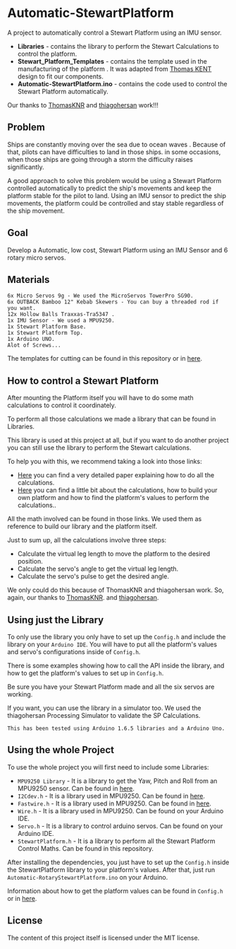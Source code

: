 # Automatic-StewartPlatform

A project to automatically control a Stewart Platform using an IMU sensor.

- **Libraries** - contains the library to perform the Stewart Calculations to control the platform.
- **Stewart_Platform_Templates** - contains the template used in the manufacturing of the platform . It was adapted from [Thomas KENT](https://github.com/ThomasKNR) design to fit our components.
- **Automatic-StewartPlatform.ino** - contains the code used to control the Stewart Platform automatically.


Our thanks to [ThomasKNR](https://github.com/ThomasKNR)  and [thiagohersan](https://github.com/thiagohersan) work!!!

## Problem

Ships are constantly moving over the sea due to ocean waves . Because of that, pilots can have difficulties to land in those ships. in some occasions, when those ships are going through a storm the difficulty raises significantly.

A good approach to solve this problem would be using a Stewart Platform controlled automatically to predict the ship's movements
and keep the platform stable for the pilot to land. Using an IMU sensor to predict the ship movements, the platform could be controlled
and stay stable regardless of the ship movement.

## Goal

Develop a Automatic, low cost, Stewart Platform using an IMU Sensor and 6 rotary micro servos.

## Materials
```
6x Micro Servos 9g - We used the MicroServos TowerPro SG90.
6x OUTBACK Bamboo 12" Kebab Skewers - You can buy a threaded rod if you want.
12x Hollow Balls Traxxas-Tra5347 .
1x IMU Sensor - We used a MPU9250.
1x Stewart Platform Base.	
1x Stewart Platform Top. 	
1x Arduino UNO.
Alot of Screws...
```

The templates for cutting can be found in this repository or in [here](https://github.com/ThomasKNR).

## How to control a Stewart Platform
After mounting the Platform itself you will have to do some math calculations to control it coordinately. 

To perform all those calculations we made a library that can be found in Libraries.

This library is used at this project at all, but if you want to do another project you can still use the library to perform the Stewart calculations.

To help you with this, we recommend taking a look into those links:
* [Here](http://www.instructables.com/id/Stewart-Platform/?ALLSTEPS) you can find a very detailed paper explaining how to do all the calculations.
* [Here](http://www.instructables.com/id/Stewart-Platform/?ALLSTEPS) you can find a little bit about the calculations, how to build your own platform and how to find the platform's values to perform the calculations..

All the math involved can be found in those links. We used them as reference to build our library and the platform itself.

Just to sum up, all the calculations involve three steps:
* Calculate the virtual leg length to move the platform to the desired position.
* Calculate the servo's angle to get the virtual leg length.
* Calculate the servo's pulse to get the desired angle.

We only could do this because of ThomasKNR and thiagohersan work. So, again, our thanks to [ThomasKNR](https://github.com/ThomasKNR).  and [thiagohersan](https://github.com/thiagohersan). 

## Using just the Library
To only use the library you only have to set up the `Config.h` and include the library on your `Arduino IDE`.
You will have to put all the platform's values and servo's configurations inside of `Config.h`.

There is some examples showing how to call the API inside the library, and how to get the platform's values to set up in `Config.h`.

Be sure you have your Stewart Platform made and all the six servos are working.

If you want, you can use the library in a simulator too. We used the thiagohersan Processing Simulator to validate the SP Calculations. 

`This has been tested using Arduino 1.6.5 libraries and a Arduino Uno.`

## Using the whole Project

To use the whole project you will first need to include some Libraries:
* `MPU9250 Library` - It is a library to get the Yaw, Pitch and Roll from an MPU9250 sensor. Can be found in [here](https://github.com/rpicopter/ArduinoMotionSensorExample "MPU9250 Library").
* `I2Cdev.h` - It is a library used in MPU9250. Can be found in [here](https://github.com/rpicopter/ArduinoMotionSensorExample "I2Cdev Library").
* `Fastwire.h` - It is a library used in MPU9250. Can be found in [here](  https://github.com/landis/arduino/tree/master/libraries/Fastwire "Fastwire Library").
* `Wire.h` - It is a library used in MPU9250. Can be found on your Arduino IDE.
* `Servo.h` - It is a library to control arduino servos. Can be found on your Arduino IDE.
* `StewartPlatform.h` - It is a library to perform all the Stewart Platform Control Maths. Can be found in this repository.

After installing the dependencies, you just have to set up the `Config.h` inside the StewartPlatform library to your platform's values. After that, just run `Automatic-RotaryStewartPlatform.ino` on your Arduino.

Information about how to get the platform values can be found in `Config.h` or in [here](http://www.instructables.com/id/Arduino-controlled-Rotary-Stewart-Platform/?ALLSTEPS).

## License 

The content of this project itself is licensed under the MIT license.
